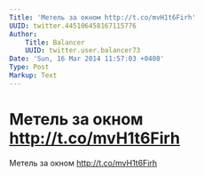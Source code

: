 ```yaml
---
Title: 'Метель за окном http://t.co/mvH1t6Firh'
UUID: twitter.445106458167115776
Author:
    Title: Balancer
    UUID: twitter.user.balancer73
Date: 'Sun, 16 Mar 2014 11:57:03 +0400'
Type: Post
Markup: Text
---
```


# Метель за окном http://t.co/mvH1t6Firh

Метель за окном http://t.co/mvH1t6Firh